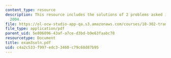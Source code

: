 ```yaml
---
content_type: resource
description: This resource includes the solutions of 2 problems asked in Exam 3, Fall
  2004.
file: https://ol-ocw-studio-app-qa.s3.amazonaws.com/courses/10-302-transport-processes-fall-2004/c4a2c533f997edc33460c79c68d87b95_exam3soln.pdf
file_type: application/pdf
parent_uid: 5e806096-43af-a7ce-d3bd-b9e63faabc78
resourcetype: Document
title: exam3soln.pdf
uid: c4a2c533-f997-edc3-3460-c79c68d87b95
---
```

